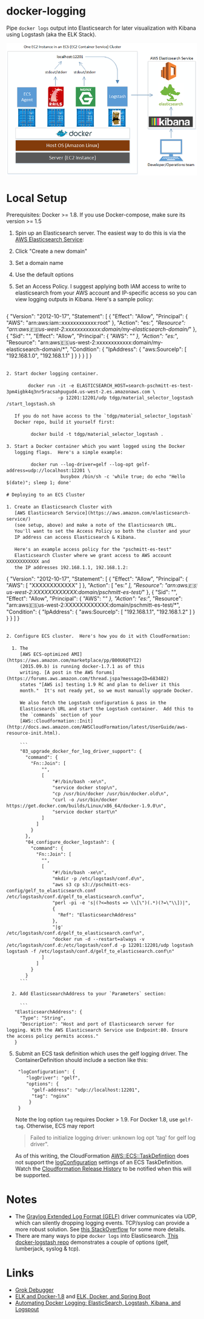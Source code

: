 # docker-logging

Pipe `docker logs` output into Elasticsearch for later visualization with Kibana using Logstash (aka the ELK Stack).

![Schematic of how Docker Logs get scraped into Elasticsearch using docker-logging logstash container.  Source: Docker-Logging.png; Find original visio file at Docker-Logging.vsdx](Docker-Logging.png)

# Local Setup

Prerequisites:  Docker >= 1.8.  If you use Docker-compose, make sure its version >= 1.5

1. Spin up an Elasticsearch server. The easiest way to do this is via
   the
   [AWS Elasticsearch Service](https://aws.amazon.com/elasticsearch-service/):

  1. Click "Create a new domain"
  2. Set a domain name
  3. Use the default options
  4. Set an Access Policy.  I suggest applying both IAM access to
     write to elasticsearch from your AWS account and IP-specific
     access so you can view logging outputs in Kibana.  Here's a
     sample policy:

     ```
{
    "Version": "2012-10-17",
    "Statement": [
	{
	    "Effect": "Allow",
	    "Principal": {
		"AWS": "arn:aws:iam::xxxxxxxxxxxx:root"
	    },
	    "Action": "es:*",
	    "Resource": "arn:aws:es:us-west-2:xxxxxxxxxxxx:domain/my-elasticsearch-domain/*"
	},
	{
	    "Sid": "",
	    "Effect": "Allow",
	    "Principal": {
		"AWS": "*"
	    },
	    "Action": "es:*",
	    "Resource": "arn:aws:es:us-west-2:xxxxxxxxxxxx:domain/my-elasticsearch-domain/*",
	    "Condition": {
		"IpAddress": {
		    "aws:SourceIp": [
			"192.168.1.0",
			"192.168.1.1"
		    ]
		}
	    }
	}
    ]
}
```

2. Start docker logging container.

        docker run -it -e ELASTICSEARCH_HOST=search-pschmitt-es-test-3pm4igbk4q3nr5racsahpugud4.us-west-2.es.amazonaws.com \
                   -p 12201:12201/udp tdgp/material_selector_logstash /start_logstash.sh

   If you do not have access to the `tdgp/material_selector_logstash`
   Docker repo, build it yourself first:

         docker build -t tdgp/material_selector_logstash .

3. Start a Docker container which you want logged using the Docker
   logging flags.  Here's a simple example:

         docker run --log-driver=gelf --log-opt gelf-address=udp://localhost:12201 \
                    busybox /bin/sh -c 'while true; do echo "Hello $(date)"; sleep 1; done'

# Deploying to an ECS Cluster

1. Create an Elasticsearch Cluster with
   [AWS Elasticsearch Service](https://aws.amazon.com/elasticsearch-service/)
   (see setup, above) and make a note of the Elasticsearch URL.
   You'll want to set the Access Policy so both the cluster and your
   IP address can access Elasticsearch & Kibana.

   Here's an example access policy for the "pschmitt-es-test"
   Elasticsearch Cluster where we grant access to AWS account XXXXXXXXXXXX and
   the IP addresses 192.168.1.1, 192.168.1.2:

   ```
{
    "Version": "2012-10-17",
    "Statement": [
	  {
	      "Effect": "Allow",
	      "Principal": { "AWS": [ "XXXXXXXXXXXX" ] },
	      "Action": [ "es:*" ],
	      "Resource": "arn:aws:es:us-west-2:XXXXXXXXXXXX:domain/pschmitt-es-test/*"
	  },
      {
	    "Sid": "",
	    "Effect": "Allow",
	    "Principal": { "AWS": "*" },
	    "Action": "es:*",
	    "Resource": "arn:aws:es:us-west-2:XXXXXXXXXXXX:domain/pschmitt-es-test/*",
	    "Condition": {
		  "IpAddress": {
		      "aws:SourceIp": [ "192.168.1.1", "192.168.1.2" ]
		  }
	    }
	  }
    ]
}
```

2. Configure ECS cluster.  Here's how you do it with CloudFormation:

  1. The
     [AWS ECS-optimized AMI](https://aws.amazon.com/marketplace/pp/B00U6QTYI2)
     (2015.09.b) is running docker-1.7.1 as of this
     writing. [A post in the AWS forums](https://forums.aws.amazon.com/thread.jspa?messageID=683482)
     states "[AWS is] testing 1.9 RC and plan to deliver it this
     month."  It's not ready yet, so we must manually upgrade Docker.

     We also fetch the Logstash configuration & pass in the
     Elasticsearch URL and start the Logstash container.  Add this to
     the `commands` section of your
     [AWS::Cloudformation::Init](http://docs.aws.amazon.com/AWSCloudFormation/latest/UserGuide/aws-resource-init.html).

     ```
     "03_upgrade_docker_for_log_driver_support": {
       "command": {
         "Fn::Join": [
             "",
             [
                 "#!/bin/bash -xe\n",
                 "service docker stop\n",
                 "cp /usr/bin/docker /usr/bin/docker.old\n",
                 "curl -o /usr/bin/docker https://get.docker.com/builds/Linux/x86_64/docker-1.9.0\n",
                 "service docker start\n"
             ]
           ]
         }
       },
       "04_configure_docker_logstash": {
         "command": {
           "Fn::Join": [
             "",
             [
                 "#!/bin/bash -xe\n",
                 "mkdir -p /etc/logstash/conf.d\n",
                 "aws s3 cp s3://pschmitt-ecs-config/gelf_to_elasticsearch.conf /etc/logstash/conf.d/gelf_to_elasticsearch.conf\n",
                 "perl -pi -e 's|(?<=hosts => \\[\")(.*)(?=\"\\])|",
                 {
                   "Ref": "ElasticsearchAddress"
                 },
                 "|g' /etc/logstash/conf.d/gelf_to_elasticsearch.conf\n",
                 "docker run -d --restart=always -v /etc/logstash/conf.d:/etc/logstash/conf.d -p 12201:12201/udp logstash logstash -f /etc/logstash/conf.d/gelf_to_elasticsearch.conf\n"
             ]
           ]
         }
       }
     ```

  2. Add ElasticsearchAddress to your `Parameters` section:

     ```
   "ElasticsearchAddress": {
     "Type": "String",
     "Description": "Host and port of Elasticsearch server for logging. With the AWS Elasticsearch Service use Endpoint:80. Ensure the access policy permits access."
   }
   ```

5. Submit an ECS task definition which uses the gelf logging
   driver. The ContainerDefinition should include a section like
   this:

        "logConfiguration": {
           "logDriver": "gelf",
           "options": {
             "gelf-address": "udp://localhost:12201",
             "tag": "nginx"
            }
        }

   Note the log option `tag` requires Docker > 1.9.  For Docker 1.8, use `gelf-tag`.  Otherwise, ECS may report

   > Failed to initialize logging driver: unknown log opt 'tag' for gelf log driver".

   As of this writing, the CloudFormation
   [AWS::ECS::TaskDefintiion](http://docs.aws.amazon.com/AWSCloudFormation/latest/UserGuide/aws-properties-ecs-taskdefinition-containerdefinitions.html)
   does not support the
   [logConfiguration](http://docs.aws.amazon.com/AmazonECS/latest/APIReference/API_LogConfiguration.html)
   settings of an ECS TaskDefinition.  Watch the
   [Cloudformation Release History](http://docs.aws.amazon.com/AWSCloudFormation/latest/UserGuide/ReleaseHistory.html)
   to be notified when this will be supported.


# Notes

* The
  [Graylog Extended Log Format (GELF)](https://www.graylog.org/resources/gelf/)
  driver communicates via UDP, which can silently dropping logging
  events.  TCP/syslog can provide a more robust solution.  See
  [this StackOverflow](http://stackoverflow.com/a/33816663/40785) for
  some more details.
* There are many ways to pipe `docker logs` into Elasticsearch.
  [This docker-logstash repo](https://github.com/edefaria/docker-logstash)
  demonstrates a couple of options (gelf, lumberjack, syslog & tcp).

# Links

* [Grok Debugger](http://grokdebug.herokuapp.com/)
* [ELK and Docker-1.8](http://www.labouisse.com/how-to/2015/09/14/elk-and-docker-1-8/) and [ELK, Docker, and Spring Boot](http://www.labouisse.com/how-to/2015/09/23/elk-docker-and-spring-boot/)
* [Automating Docker Logging: ElasticSearch, Logstash, Kibana, and Logspout](http://nathanleclaire.com/blog/2015/04/27/automating-docker-logging-elasticsearch-logstash-kibana-and-logspout/)
